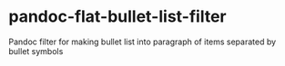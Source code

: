# pandoc-flat-bullet-list-filter
Pandoc filter for making bullet list into paragraph of items separated by bullet symbols
